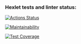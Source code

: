 ### Hexlet tests and linter status:
[![Actions Status](https://github.com/MKashtanov/python-project-50/actions/workflows/hexlet-check.yml/badge.svg)](https://github.com/MKashtanov/python-project-50/actions)

[![Maintainability](https://api.codeclimate.com/v1/badges/dd587f9a2e313ca9e306/maintainability)](https://codeclimate.com/github/MKashtanov/python-project-50/maintainability)

[![Test Coverage](https://api.codeclimate.com/v1/badges/dd587f9a2e313ca9e306/test_coverage)](https://codeclimate.com/github/MKashtanov/python-project-50/test_coverage)


